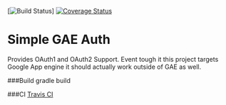 [![Build Status](https://travis-ci.org/absolutegalaber/simple-gae-auth.svg?branch=master)]
[![Coverage Status](https://img.shields.io/coveralls/esistegalaber/simple-gae-auth.svg)](https://coveralls.io/r/esistegalaber/simple-gae-auth?branch=master)

# Simple GAE Auth
Provides OAuth1 and OAuth2 Support. 
Event tough it this project targets Google App engine it should actually work outside of GAE as well.

###Build
gradle build

###CI
[Travis CI](https://travis-ci.org/absolutegalaber/simple-gae-auth)




